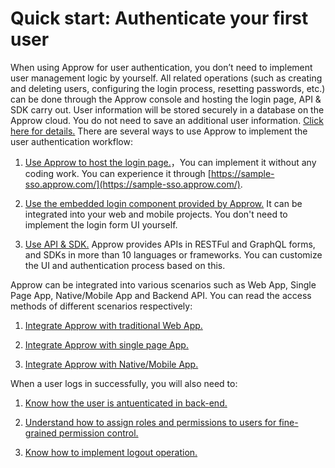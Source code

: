 # Quick start: Authenticate your first user

<LastUpdated/>


When using Approw for user authentication, you don’t need to implement user management logic by yourself. All related operations (such as creating and deleting users, configuring the login process, resetting passwords, etc.) can be done through the Approw console and hosting the login page, API & SDK carry out. User information will be stored securely in a database on the Approw cloud. You do not need to save an additional user information. [Click here for details.](/guides/faqs/how-to-join-authing-user-with-your-business-data.md)
There are several ways to use Approw to implement the user authentication workflow: 

1. [Use Approw to host the login page.](./use-hosted-login-page.md)，You can implement it without any coding work. You can experience it through [https://sample-sso.approw.com/](https://sample-sso.approw.com/). 

2. [Use the embedded login component provided by Approw.](./use-embeded-login-component/) It can be integrated into your web and mobile projects. You don't need to implement the login form UI yourself.

3. [Use API & SDK.](./use-api-sdk/) Approw provides APIs in RESTFul and GraphQL forms, and SDKs in more than 10 languages or frameworks. You can customize the UI and authentication process based on this.

Approw can be integrated into various scenarios such as Web App, Single Page App, Native/Mobile App and Backend API. You can read the access methods of different scenarios respectively:

1. [Integrate Approw with traditional Web App.](../platform-guide/integrate-with-regular-web-app.md)

2. [Integrate Approw with single page App.](../platform-guide/integrate-with-spa.md)

3. [Integrate Approw with Native/Mobile App.](../platform-guide/integrate-with-mobile-app.md)

When a user logs in successfully, you will also need to:

1. [Know how the user is antuenticated in back-end.](./how-to-validate-user-token.md)

2. [Understand how to assign roles and permissions to users for fine-grained permission control.](./how-to-implement-access-control.md)

3. [Know how to implement logout operation.](./how-to-logout-user.md)

